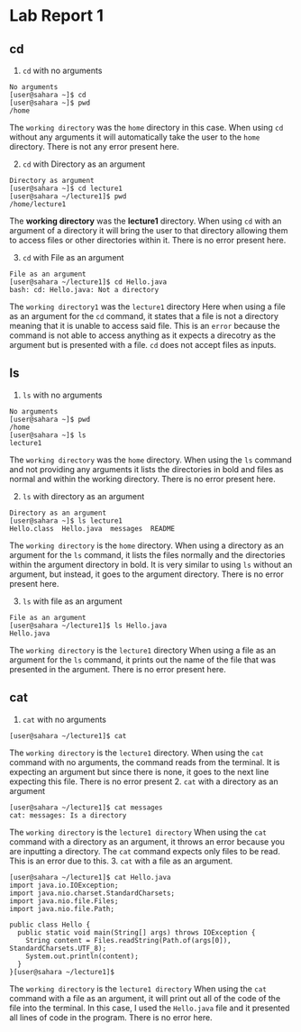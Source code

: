# Lab Report 1

## cd 
1. `cd` with no arguments
```
No arguments
[user@sahara ~]$ cd
[user@sahara ~]$ pwd
/home
```
The `working directory` was the `home` directory in this case.
When using `cd` without any arguments it will automatically take the user to the `home` directory.
There is not any error present here.

2. `cd` with Directory as an argument
```
Directory as argument
[user@sahara ~]$ cd lecture1
[user@sahara ~/lecture1]$ pwd
/home/lecture1
```
The __working directory__ was the __lecture1__ directory.
When using `cd` with an argument of a directory it will bring the user to that directory
allowing them to access files or other directories within it. There is no error present here.

3. `cd` with File as an argument
```
File as an argument
[user@sahara ~/lecture1]$ cd Hello.java
bash: cd: Hello.java: Not a directory
```
The `working directory1` was the `lecture1` directory
Here when using a file as an argument for the `cd` command, it states that a file is not a directory meaning that it is unable to access said file.
This is an `error` because the command is not able to access anything as it expects a direcotry as the argument but is presented with a file. `cd` does not accept files as inputs.


## ls
1. `ls` with no arguments
```
No arguments
[user@sahara ~]$ pwd
/home
[user@sahara ~]$ ls
lecture1
```
The `working directory` was the `home` directory.
When using the `ls` command and not providing any arguments it lists the directories in bold and files as normal and within the working directory.
There is no error present here.

2. `ls` with directory as an argument
```
Directory as an argument
[user@sahara ~]$ ls lecture1
Hello.class  Hello.java  messages  README
```
The `working directory` is the `home` directory.
When using a directory as an argument for the `ls` command, it lists the files normally and the directories within the argument directory in bold. It is very similar to using `ls` without an argument, but instead, it goes to the argument directory.
There is no error present here.

3. `ls` with file as an argument
```
File as an argument
[user@sahara ~/lecture1]$ ls Hello.java
Hello.java
```
The `working directory` is the `lecture1` directory
When using a file as an argument for the `ls` command, it prints out the name of the file that was presented in the argument. There is no error present here.

## cat
1. `cat` with no arguments
```
[user@sahara ~/lecture1]$ cat
```
The `working directory` is the `lecture1` directory.
When using the `cat` command with no arguments, the command reads from the terminal. It is expecting an argument but since there is none, it goes to the next line expecting this file.
There is no error present
2. `cat` with a directory as an argument
```
[user@sahara ~/lecture1]$ cat messages
cat: messages: Is a directory
```
The `working directory` is the `lecture1 directory`
When using the `cat` command with a directory as an argument, it throws an error because you are inputting a directory. The `cat` command expects only files to be read.
This is an error due to this.
3. `cat` with a file as an argument.
```
[user@sahara ~/lecture1]$ cat Hello.java
import java.io.IOException;
import java.nio.charset.StandardCharsets;
import java.nio.file.Files;
import java.nio.file.Path;

public class Hello {
  public static void main(String[] args) throws IOException {
    String content = Files.readString(Path.of(args[0]), StandardCharsets.UTF_8);    
    System.out.println(content);
  }
}[user@sahara ~/lecture1]$
```
The `working directory` is the `lecture1 directory`
When using the `cat` command with a file as an argument, it will print out all of the code of the file into the terminal. In this case, I used the `Hello.java` file and it presented all lines of code in the program.
There is no error here.




